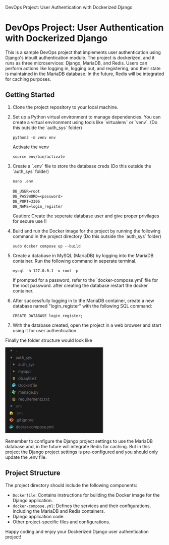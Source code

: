 DevOps Project: User Authentication with Dockerized Django

DevOps Project: User Authentication with Dockerized Django
==========================================================

This is a sample DevOps project that implements user authentication using Django's inbuilt authentication module. The project is dockerized, and it runs as three microservices: Django, MariaDB, and Redis. Users can perform actions like logging in, logging out, and registering, and their state is maintained in the MariaDB database. In the future, Redis will be integrated for caching purposes.

Getting Started
---------------

1.  Clone the project repository to your local machine.
2.  Set up a Python virtual environment to manage dependencies. You can create a virtual environment using tools like \`virtualenv\` or \`venv\`. (Do this outside the \`auth_sys\` folder)
    
        python3 -m venv env
    Activate the venv
    
        source env/bin/activate

3.  Create a \`.env\` file to store the database creds (Do this outside the \`auth_sys\` folder)

        nano .env    

        DB_USER=root
        DB_PASSWORD=<password>
        DB_PORT=3306
        DB_NAME=login_register

    Caution: Create the seperate database user and give proper privilages for secure use !!
4.  Build and run the Docker image for the project by running the following command in the project directory (Do this outside the \`auth_sys\` folder)
    
        sudo docker compose up --build
    
5.  Create a database in MySQL (MariaDB) by logging into the MariaDB container. Run the following command in seperate terminal.
    
        mysql -h 127.0.0.1 -u root -p
    
    If prompted for a password, refer to the \`docker-compose.yml\` file for the root password. after creating the database restart the docker container.
6.  After successfully logging in to the MariaDB container, create a new database named "login\_register" with the following SQL command:
    
        CREATE DATABASE login_register;
    
7.  With the database created, open the project in a web browser and start using it for user authentication.


Finally the folder structure would look like

![Dir](dir.png)


Remember to configure the Django project settings to use the MariaDB database and, in the future will integrate Redis for caching.
But in this project the Django project settings is pre-configured and you should only update the .env file.

Project Structure
-----------------

The project directory should include the following components:

*   `Dockerfile`: Contains instructions for building the Docker image for the Django application.
*   `docker-compose.yml`: Defines the services and their configurations, including the MariaDB and Redis containers.
*   Django application code.
*   Other project-specific files and configurations.

Happy coding and enjoy your Dockerized Django user authentication project!